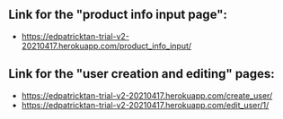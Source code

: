 ## Link for the "product info input page":
* https://edpatricktan-trial-v2-20210417.herokuapp.com/product_info_input/

## Link for the "user creation and editing" pages:
* https://edpatricktan-trial-v2-20210417.herokuapp.com/create_user/
* https://edpatricktan-trial-v2-20210417.herokuapp.com/edit_user/1/